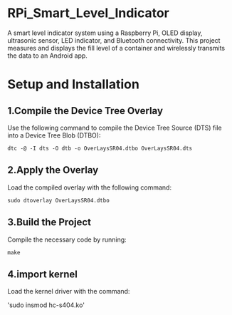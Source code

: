 # RPi_Smart_Level_Indicator
A smart level indicator system using a Raspberry Pi, OLED display, ultrasonic sensor, LED indicator, and Bluetooth connectivity. This project measures and displays the fill level of a container and wirelessly transmits the data to an Android app.

# Setup and Installation

## 1.Compile the Device Tree Overlay

Use the following command to compile the Device Tree Source (DTS) file into a Device Tree Blob (DTBO):

`dtc -@ -I dts -O dtb -o OverLaysSR04.dtbo OverLaysSR04.dts`

## 2.Apply the Overlay

Load the compiled overlay with the following command:

`sudo dtoverlay OverLaysSR04.dtbo`

## 3.Build the Project

Compile the necessary code by running:

`make`

## 4.import kernel

Load the kernel driver with the command:

'sudo insmod hc-s404.ko'
